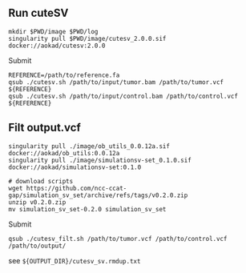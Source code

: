 ## Run cuteSV

```
mkdir $PWD/image $PWD/log
singularity pull $PWD/image/cutesv_2.0.0.sif docker://aokad/cutesv:2.0.0
```

Submit

```
REFERENCE=/path/to/reference.fa
qsub ./cutesv.sh /path/to/input/tumor.bam /path/to/tumor.vcf ${REFERENCE}
qsub ./cutesv.sh /path/to/input/control.bam /path/to/control.vcf ${REFERENCE}
```

## Filt output.vcf

```
singularity pull ./image/ob_utils_0.0.12a.sif docker://aokad/ob_utils:0.0.12a
singularity pull ./image/simulationsv-set_0.1.0.sif docker://aokad/simulationsv-set:0.1.0

# download scripts
wget https://github.com/ncc-ccat-gap/simulation_sv_set/archive/refs/tags/v0.2.0.zip
unzip v0.2.0.zip
mv simulation_sv_set-0.2.0 simulation_sv_set
```

Submit

```
qsub ./cutesv_filt.sh /path/to/tumor.vcf /path/to/control.vcf /path/to/output/
```

see `${OUTPUT_DIR}/cutesv_sv.rmdup.txt`
